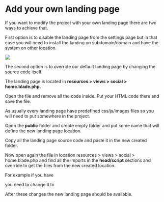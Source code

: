 # Add your own landing page

If you want to modify the project with your own landing page there are two ways to achieve that.

First option is to disable the landing page from the settings page but in that case you will need to install the landing on subdomain/domain and have the system on other location.

![](https://gblobscdn.gitbook.com/assets%2F-MRvYy02Z4zD5OD7PLtd%2F-MYA5EFbwOv2eg3rAQ-J%2F-MYA5iRXCVaFgWV-MAFk%2FScreenshotdsfsdfsd.png?alt=media&token=ce81bbac-bf05-422d-af17-50cd6143cd40)

The second option is to override our default landing page by changing the source code itself.

The landing page is located in **resources &gt; views &gt; social &gt; home.blade.php.**

Open the file and remove all the code inside. Put your HTML code there and save the file.

As usually every landing page have predefined css/js/images files so you will need to put somewhere in the project.

Open the **public** folder and create empty folder and put some name that will define the new landing page location.

Copy all the landing page source code and paste it in the new created folder.

Now open again the file in location resources &gt; views &gt; social &gt; home.blade.php and find all the imports in the **head/script** sections and override to get the files from the new created location.

For example if you have

you need to change it to

After these changes the new landing page should be available.

